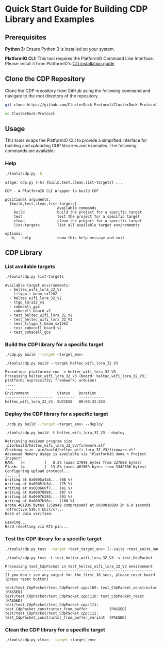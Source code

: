 # Quick Start Guide for Building CDP Library and Examples

## Prerequisites
**Python 3:** Ensure Python 3 is installed on your system.

**PlatformIO CLI:** This tool requires the PlatformIO Command Line Interface. Please install it from PlatformIO's [CLI installation guide](https://docs.platformio.org/en/latest/core/installation/methods/installer-script.html).

## Clone the CDP Repository
Clone the CDP repository from GitHub using the following command and navigate to the root directory of the repository.
```bash
git clone https://github.com/ClusterDuck-Protocol/ClusterDuck-Protocol.git

cd ClusterDuck-Protocol
```
## Usage
This tools wraps the PlatformIO CLI to provide a simplified interface for building and uploading CDP libraries and examples. The following commands are available:

### Help
```bash
./tools/cdp.py -h
```
```
usage: cdp.py [-h] {build,test,clean,list-targets} ...

CDP - A PlatformIO CLI Wrapper to build CDP

positional arguments:
  {build,test,clean,list-targets}
                        Available commands
    build               build the project for a specific target
    test                test the project for a specific target
    clean               clean the project for a specific target
    list-targets        list all available target environments

options:
  -h, --help            show this help message and exit
 ```

## CDP Library
### List available targets
```bash
./tools/cdp.py list-targets
```
```
Available target environments:
  - heltec_wifi_lora_32_V3
  - lilygo_t_beam_sx1262
  - heltec_wifi_lora_32_V2
  - ttgo_lora32_v1
  - cubecell_gps
  - cubecell_board_v2
  - test_heltec_wifi_lora_32_V2
  - test_heltec_wifi_lora_32_V3
  - test_lilygo_t_beam_sx1262
  - test_cubecell_board_v2
  - test_cubecell_gps
```

### Build the CDP library for a specific target
```bash
./cdp.py build --target <target_env>
```

```
./tools/cdp.py build --target heltec_wifi_lora_32_V3

Executing: platformio run -e heltec_wifi_lora_32_V3
Processing heltec_wifi_lora_32_V3 (board: heltec_wifi_lora_32_V3; platform: espressif32; framework: arduino)
.....
.....
Environment             Status    Duration
----------------------  --------  ------------
heltec_wifi_lora_32_V3  SUCCESS   00:00:32.583
```

### Deploy the CDP library for a specific target
```bash
./cdp.py build --target <target_env> --deploy
```
```
./tools/cdp.py build -t heltec_wifi_lora_32_V3 --deploy

Retrieving maximum program size .pio/build/heltec_wifi_lora_32_V3/firmware.elf
Checking size .pio/build/heltec_wifi_lora_32_V3/firmware.elf
Advanced Memory Usage is available via "PlatformIO Home > Project Inspect"
RAM:   [=         ]   8.3% (used 27048 bytes from 327680 bytes)
Flash: [=         ]  13.8% (used 461569 bytes from 3342336 bytes)
Configuring upload protocol...
[.....]
Writing at 0x0005a4a8... (68 %)
Writing at 0x0005fb3d... (75 %)
Writing at 0x000666f7... (81 %)
Writing at 0x00070989... (87 %)
Writing at 0x00076280... (93 %)
Writing at 0x0007b96e... (100 %)
Wrote 461936 bytes (259949 compressed) at 0x00010000 in 6.9 seconds (effective 536.4 kbit/s)...
Hash of data verified.

Leaving...
Hard resetting via RTS pin...
```

### Test the CDP library for a specific target
```bash
./tools/cdp.py test --target <test_target_env> [--suite <test_suite_name>] # skip --suite to run all tests
```
```
./tools/cdp.py test -t test_heltec_wifi_lora_32_V3 -s test_CdpPacket

Processing test_CdpPacket in test_heltec_wifi_lora_32_V3 environment
--------------------------------------------------------------------
If you don't see any output for the first 10 secs, please reset board (press reset button)

test/test_CdpPacket/test_CdpPacket.cpp:109: test_CdpPacket_constructor                      [PASSED]
test/test_CdpPacket/test_CdpPacket.cpp:110: test_CdpPacket_reset                            [PASSED]
test/test_CdpPacket/test_CdpPacket.cpp:111: test_CdpPacket_constructor_from_buffer          [PASSED]
test/test_CdpPacket/test_CdpPacket.cpp:112: test_CdpPacket_constructor_from_buffer_variant  [PASSED]
```

### Clean the CDP library for a specific target
```bash
./tools/cdp.py clean --target <target_env>
```